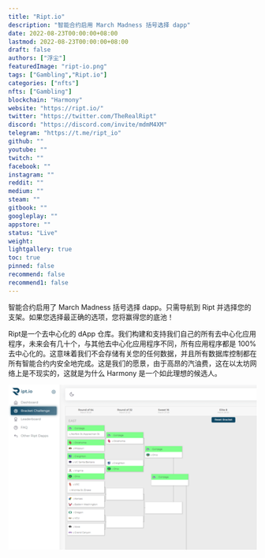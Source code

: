 ```yaml
---
title: "Ript.io"
description: "智能合约启用 March Madness 括号选择 dapp"
date: 2022-08-23T00:00:00+08:00
lastmod: 2022-08-23T00:00:00+08:00
draft: false
authors: ["浮尘"]
featuredImage: "ript-io.png"
tags: ["Gambling","Ript.io"]
categories: ["nfts"]
nfts: ["Gambling"]
blockchain: "Harmony"
website: "https://ript.io/"
twitter: "https://twitter.com/TheRealRipt"
discord: "https://discord.com/invite/mdmM4XM"
telegram: "https://t.me/ript_io"
github: ""
youtube: ""
twitch: ""
facebook: ""
instagram: ""
reddit: ""
medium: ""
steam: ""
gitbook: ""
googleplay: ""
appstore: ""
status: "Live"
weight: 
lightgallery: true
toc: true
pinned: false
recommend: false
recommend1: false
---
```

智能合约启用了 March Madness 括号选择 dapp。只需导航到 Ript 并选择您的支架。如果您选择最正确的选项，您将赢得您的底池！

Ript是一个去中心化的 dApp 仓库。我们构建和支持我们自己的所有去中心化应用程序，未来会有几十个，与其他去中心化应用程序不同，所有应用程序都是 100% 去中心化的。这意味着我们不会存储有关您的任何数据，并且所有数据库控制都在所有智能合约内安全地完成。这是我们的愿景，由于高昂的汽油费，这在以太坊网络上是不现实的，这就是为什么 Harmony 是一个如此理想的候选人。

![798465132](798465132.png)